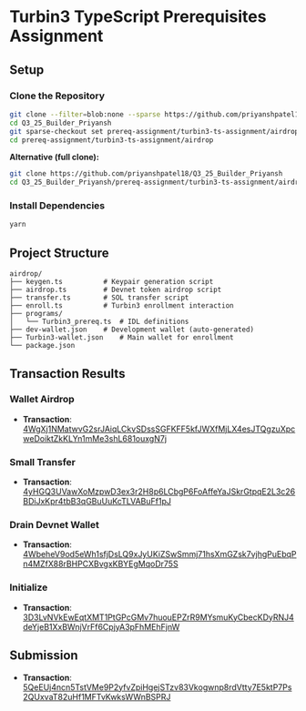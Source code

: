 # Turbin3 TypeScript Prerequisites Assignment

## Setup

### Clone the Repository
```bash
git clone --filter=blob:none --sparse https://github.com/priyanshpatel18/Q3_25_Builder_Priyansh
cd Q3_25_Builder_Priyansh
git sparse-checkout set prereq-assignment/turbin3-ts-assignment/airdrop
cd prereq-assignment/turbin3-ts-assignment/airdrop
```

**Alternative (full clone):**
```bash
git clone https://github.com/priyanshpatel18/Q3_25_Builder_Priyansh
cd Q3_25_Builder_Priyansh/prereq-assignment/turbin3-ts-assignment/airdrop
```

### Install Dependencies
```bash
yarn
```

## Project Structure

```
airdrop/
├── keygen.ts          # Keypair generation script
├── airdrop.ts         # Devnet token airdrop script
├── transfer.ts        # SOL transfer script
├── enroll.ts          # Turbin3 enrollment interaction
├── programs/
│   └── Turbin3_prereq.ts  # IDL definitions
├── dev-wallet.json    # Development wallet (auto-generated)
├── Turbin3-wallet.json    # Main wallet for enrollment
└── package.json
```

## Transaction Results

### Wallet Airdrop
- **Transaction**: [4WgXj1NMatwvG2srJAiqLCkvSDssSGFKFF5kfJWXfMjLX4esJTQgzuXpcweDoiktZkKLYn1mMe3shL681ouxgN7j](https://explorer.solana.com/tx/4WgXj1NMatwvG2srJAiqLCkvSDssSGFKFF5kfJWXfMjLX4esJTQgzuXpcweDoiktZkKLYn1mMe3shL681ouxgN7j?cluster=devnet)

### Small Transfer  
- **Transaction**: [4yHGQ3UVawXoMzpwD3ex3r2H8p6LCbgP6FoAffeYaJSkrGtpqE2L3c26BDiJxKpr4tbB3qGBuUuKcTLVABuFf1pJ](https://explorer.solana.com/tx/4yHGQ3UVawXoMzpwD3ex3r2H8p6LCbgP6FoAffeYaJSkrGtpqE2L3c26BDiJxKpr4tbB3qGBuUuKcTLVABuFf1pJ?cluster=devnet)

### Drain Devnet Wallet
- **Transaction**: [4WbeheV9od5eWh1sfjDsLQ9xJyUKiZSwSmmj71hsXmGZsk7vjhgPuEbqPn4MZfX88rBHPCXBvgxKBYEgMqoDr75S](https://explorer.solana.com/tx/4WbeheV9od5eWh1sfjDsLQ9xJyUKiZSwSmmj71hsXmGZsk7vjhgPuEbqPn4MZfX88rBHPCXBvgxKBYEgMqoDr75S?cluster=devnet)

### Initialize
- **Transaction**: [3D3LvNVkEwEqtXMT1PtGPcGMv7huouEPZrR9MYsmuKyCbecKDyRNJ4deYjeB1XxBWnjVrFf6CpjyA3pFhMEhFjnW](https://explorer.solana.com/tx/3D3LvNVkEwEqtXMT1PtGPcGMv7huouEPZrR9MYsmuKyCbecKDyRNJ4deYjeB1XxBWnjVrFf6CpjyA3pFhMEhFjnW?cluster=devnet)
  
## Submission

- **Transaction**: [5QeEUj4ncn5TstVMe9P2yfvZpiHgejSTzv83Vkogwnp8rdVtty7E5ktP7Ps2QUxvaT82uHf1MFTvKwksWWnBSPRJ](https://explorer.solana.com/tx/5QeEUj4ncn5TstVMe9P2yfvZpiHgejSTzv83Vkogwnp8rdVtty7E5ktP7Ps2QUxvaT82uHf1MFTvKwksWWnBSPRJ?cluster=devnet)